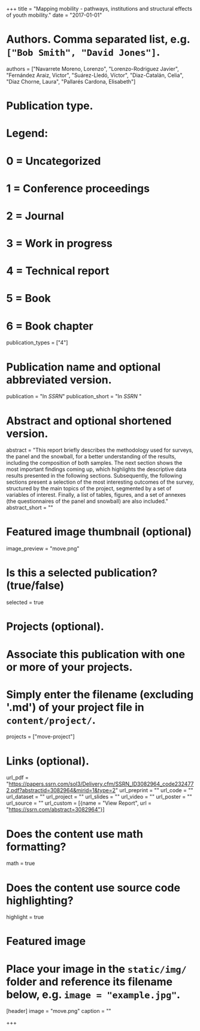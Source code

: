 +++
title = "Mapping mobility - pathways, institutions and structural effects of youth mobility."
date = "2017-01-01"

# Authors. Comma separated list, e.g. `["Bob Smith", "David Jones"]`.
authors = ["Navarrete Moreno, Lorenzo", "Lorenzo-Rodriguez Javier", "Fernández Araiz, Víctor", "Suárez-Lledó, Víctor", "Diaz-Catalán, Celia", "Diaz Chorne, Laura", "Pallarés Cardona, Elisabeth"]

# Publication type.
# Legend:
# 0 = Uncategorized
# 1 = Conference proceedings
# 2 = Journal
# 3 = Work in progress
# 4 = Technical report
# 5 = Book
# 6 = Book chapter
publication_types = ["4"]

# Publication name and optional abbreviated version.
publication = "In *SSRN*"
publication_short = "In *SSRN* "

# Abstract and optional shortened version.
abstract = "This report briefly describes the methodology used for surveys, the panel and the snowball, for a better understanding of the results, including the composition of both samples. The next section shows the most important findings coming up, which highlights the descriptive data results presented in the following sections. Subsequently, the following sections present a selection of the most interesting outcomes of the survey, structured by the main topics of the project, segmented by a set of variables of interest. Finally, a list of tables, figures, and a set of annexes (the questionnaires of the panel and snowball) are also included."
abstract_short = ""

# Featured image thumbnail (optional)
image_preview = "move.png"

# Is this a selected publication? (true/false)
selected = true

# Projects (optional).
#   Associate this publication with one or more of your projects.
#   Simply enter the filename (excluding '.md') of your project file in `content/project/`.
projects = ["move-project"]

# Links (optional).
url_pdf = "https://papers.ssrn.com/sol3/Delivery.cfm/SSRN_ID3082964_code2324772.pdf?abstractid=3082964&mirid=1&type=2"
url_preprint = ""
url_code = ""
url_dataset = ""
url_project = ""
url_slides = ""
url_video = ""
url_poster = ""
url_source = ""
url_custom = [{name = "View Report", url = "https://ssrn.com/abstract=3082964"}]

# Does the content use math formatting?
math = true

# Does the content use source code highlighting?
highlight = true

# Featured image
# Place your image in the `static/img/` folder and reference its filename below, e.g. `image = "example.jpg"`.
[header]
image = "move.png"
caption = ""

+++



